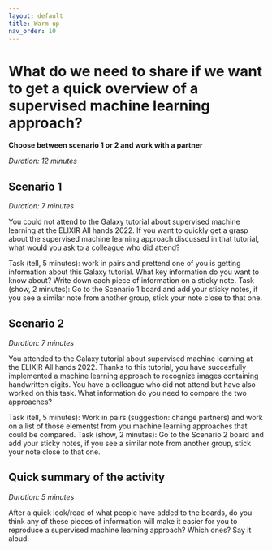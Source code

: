 ```yaml
---
layout: default
title: Warm-up
nav_order: 10
---
```


# What do we need to share if we want to get a quick overview of a supervised machine learning approach?

__Choose between scenario 1 or 2 and work with a partner__

_Duration: 12 minutes_

## Scenario 1
_Duration: 7 minutes_

You could not attend to the Galaxy tutorial about supervised machine learning at the ELIXIR All hands 2022. If you want to quickly get a grasp about the supervised machine learning approach discussed in that tutorial, what would you ask to a colleague who did attend?

Task (tell, 5 minutes): work in pairs and prettend one of you is getting information about this Galaxy tutorial. What key information do you want to know about? Write down each piece of information on a sticky note.
Task (show, 2 minutes): Go to the Scenario 1 board and add your sticky notes, if you see a similar note from another group, stick your note close to that one.

## Scenario 2
_Duration: 7 minutes_

You attended to the Galaxy tutorial about supervised machine learning at the ELIXIR All hands 2022. Thanks to this tutorial, you have succesfully implemented a machine learning approach to recognize images containing handwritten digits. You have a colleague who did not attend but have also worked on this task. What information do you need to compare the two approaches?

Task (tell, 5 minutes): Work in pairs (suggestion: change partners) and work on a list of those elementst from you machine learning approaches that could be compared. 
Task (show, 2 minutes): Go to the Scenario 2 board and add your sticky notes, if you see a similar note from another group, stick your note close to that one.

## Quick summary of the activity 
_Duration: 5 minutes_

After a quick look/read of what people have added to the boards, do you think any of these pieces of information will make it easier for you to reproduce a supervised machine learning approach? Which ones? Say it aloud.

